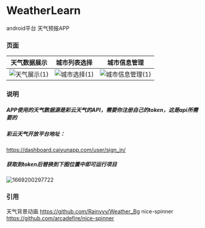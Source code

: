 # WeatherLearn
android平台 天气预报APP

### 页面
|   天气数据展示  |  城市列表选择  |  城市信息管理  |
|  :----:  | :----:  | :----:  |
| ![天气展示(1)](https://user-images.githubusercontent.com/60261425/204461257-774a74dc-35b1-485a-b464-56dba02a48e8.png)  | ![城市选择(1)](https://user-images.githubusercontent.com/60261425/204461290-fd567f9c-87f4-43ab-8221-b17169b95870.png) | ![城市信息管理(1)](https://user-images.githubusercontent.com/60261425/204461303-d2371d35-1d54-43ef-ba16-197b43d6c915.png) |

### 说明
##### APP使用的天气数据源是彩云天气的API，需要你注册自己的token，这是api所需要的

##### 彩云天气开放平台地址：
https://dashboard.caiyunapp.com/user/sign_in/

##### 获取到token后替换到下图位置中即可运行项目
![1669200297722](https://user-images.githubusercontent.com/60261425/203527527-276e0efd-b4aa-4674-896e-bdad0bd89f6e.png)

### 引用
天气背景动画  https://github.com/Rainvvy/Weather_Bg
nice-spinner https://github.com/arcadefire/nice-spinner
